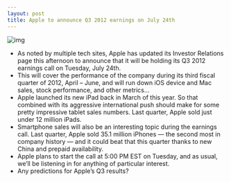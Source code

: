 ```yaml
---
layout: post
title: Apple to announce Q3 2012 earnings on July 24th
---
```

![img](http://media.idownloadblog.com/wp-content/uploads/2012/04/apple-hq.jpg)
* As noted by multiple tech sites, Apple has updated its Investor Relations page this afternoon to announce that it will be holding its Q3 2012 earnings call on Tuesday, July 24th.
* This will cover the performance of the company during its third fiscal quarter of 2012, April – June, and will run down iOS device and Mac sales, stock performance, and other metrics…
* Apple launched its new iPad back in March of this year. So that combined with its aggressive international push should make for some pretty impressive tablet sales numbers. Last quarter, Apple sold just under 12 million iPads.
* Smartphone sales will also be an interesting topic during the earnings call. Last quarter, Apple sold 35.1 million iPhones — the second most in company history — and it could beat that this quarter thanks to new China and prepaid availability.
* Apple plans to start the call at 5:00 PM EST on Tuesday, and as usual, we’ll be listening in for anything of particular interest.
* Any predictions for Apple’s Q3 results?

